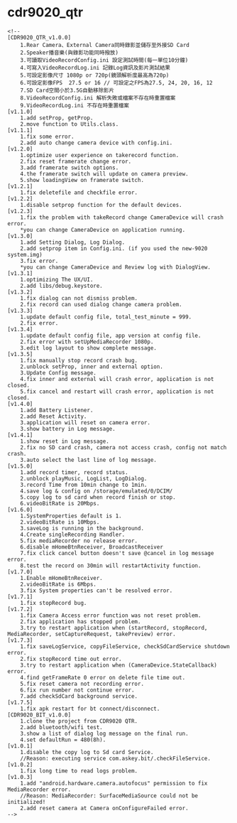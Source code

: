 # cdr9020_qtr
    <!--
    [CDR9020_QTR_v1.0.0]
        1.Rear Camera、External Camera同時錄影並儲存至外接SD Card
        2.Speaker播音樂(與錄影功能同時撥放)
        3.可讀取VideoRecordConfig.ini 設定測試時間(每一單位10分鐘)
        4.可寫入VideoRecordLog.ini 記錄Log資訊及影片測試結果
        5.可設定影像尺寸 1080p or 720p(鏡頭解析度最高為720p)
        6.可設定影像FPS  27.5 or 16 // 可設定之FPS為27.5, 24, 20, 16, 12
        7.SD Card空間小於3.5G自動移除影片
        8.VideoRecordConfig.ini 解析失敗或檔案不存在時重置檔案
        9.VideoRecordLog.ini 不存在時重置檔案
    [v1.1.0]
        1.add setProp, getProp.
        2.move function to Utils.class.
    [v1.1.1]
        1.fix some error.
        2.add auto change camera device with config.ini.
    [v1.2.0]
        1.optimize user experience on takerecord function.
        2.fix reset framerate change error.
        3.add framerate switch options.
        4.the framerate switch will update on camera preview.
        5.show loadingView on framerate switch.
    [v1.2.1]
        1.fix deletefile and checkfile error.
    [v1.2.2]
        1.disable setprop function for the default devices.
    [v1.2.3]
        1.fix the problem with takeRecord change CameraDevice will crash error.
        *you can change CameraDevice on application running.
    [v1.3.0]
        1.add Setting Dialog, Log Dialog.
        2.add setprop item in Config.ini. (if you used the new-9020 system.img)
        3.fix error.
        *you can change CameraDevice and Review log with DialogView.
    [v1.3.1]
        1.optimizing The UX/UI.
        2.add libs/debug.keystore.
    [v1.3.2]
        1.fix dialog can not dismiss problem.
        2.fix record can used dialog change camera problem.
    [v1.3.3]
        1.update default config file, total_test_minute = 999.
        2.fix error.
    [v1.3.4]
        1.update default config file, app version at config file.
        2.fix error with setUpMediaRecorder 1080p.
        3.edit log layout to show complete message.
    [v1.3.5]
        1.fix manually stop record crash bug.
        2.unblock setProp, inner and external option.
        3.Update Config message.
        4.fix inner and external will crash error, application is not closed.
        5.fix cancel and restart will crash error, application is not closed.
    [v1.4.0]
        1.add Battery Listener.
        2.add Reset Activity.
        3.application will reset on camera error.
        3.show battery in Log message.
    [v1.4.1]
        1.show reset in Log message.
        2.fix no SD card crash, camera not access crash, config not match crash.
        3.auto select the last line of log message.
    [v1.5.0]
        1.add record timer, record status.
        2.unblock playMusic, LogList, LogDialog.
        3.record Time from 10min change to 1min.
        4.save log & config on /storage/emulated/0/DCIM/
        5.copy log to sd card when record finish or stop.
        6.videoBitRate is 20Mbps.
    [v1.6.0]
        1.SystemProperties default is 1.
        2.videoBitRate is 10Mbps.
        3.saveLog is running in the background.
        4.Create singleRecording Handler.
        5.fix mediaRecorder no release error.
        6.disable mHomeBtnReceiver, BroadcastReceiver
        7.fix click cancel button doesn't save @cancel in log message error.
        8.test the record on 30min will restartActivity function.
    [v1.7.0]
        1.Enable mHomeBtnReceiver.
        2.videoBitRate is 6Mbps.
        3.fix System properties can't be resolved error.
    [v1.7.1]
        1.fix stopRecord bug.
    [v1.7.2]
        1.fix Camera Access error function was not reset problem.
        2.fix application has stopped problem.
        3.try to restart application when (startRecord, stopRecord, MediaRecorder, setCaptureRequest, takePreview) error.
    [v1.7.3]
        1.fix saveLogService, copyFileService, checkSdCardService shutdown error.
        2.fix stopRecord time out error.
        3.try to restart application when (CameraDevice.StateCallback) error.
        4.find getFrameRate 0 error on delete file time out.
        5.fix reset camera not recording error.
        6.fix run number not continue error.
        7.add checkSdCard background service.
    [v1.7.5]
        1.fix apk restart for bt connect/disconnect.
    [CDR9020_BIT_v1.0.0]
        1.clone the project from CDR9020 QTR.
        2.add bluetooth/wifi test.
        3.show a list of dialog log message on the final run.
        4.set defaultRun = 480(8h).
    [v1.0.1]
        1.disable the copy log to Sd card Service.
        //Reason: executing service com.askey.bit/.checkFileService.
    [v1.0.2]
        1.fix long time to read logs problem.
    [v1.0.3]
        1.add "android.hardware.camera.autofocus" permission to fix MediaRecorder error.
        //Reason: MediaRecorder: SurfaceMediaSource could not be initialized!
        2.add reset camera at Camera onConfigureFailed error.
    -->
